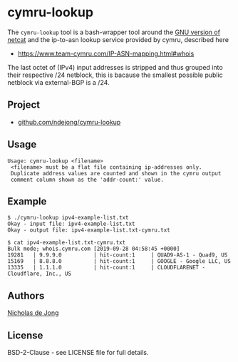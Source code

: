 # cymru-lookup

The `cymru-lookup` tool is a bash-wrapper tool around the [GNU version of netcat](http://netcat.sourceforge.net/)
and the ip-to-asn lookup service provided by cymru, described here
 - https://www.team-cymru.com/IP-ASN-mapping.html#whois

The last octet of (IPv4) input addresses is stripped and thus grouped into their 
respective /24 netblock, this is bacause the smallest possible public netblock 
via external-BGP is a /24.


## Project
* [github.com/ndejong/cymru-lookup](https://github.com/ndejong/cymru-lookup)

## Usage
```
Usage: cymru-lookup <filename>
 <filename> must be a flat file containing ip-addresses only.
 Duplicate address values are counted and shown in the cymru output
 comment column shown as the 'addr-count:' value.
```

## Example
```
$ ./cymru-lookup ipv4-example-list.txt 
Okay - input file: ipv4-example-list.txt
Okay - output file: ipv4-example-list.txt-cymru.txt

$ cat ipv4-example-list.txt-cymru.txt 
Bulk mode; whois.cymru.com [2019-09-28 04:58:45 +0000]
19281   | 9.9.9.0          | hit-count:1     | QUAD9-AS-1 - Quad9, US
15169   | 8.8.8.0          | hit-count:1     | GOOGLE - Google LLC, US
13335   | 1.1.1.0          | hit-count:1     | CLOUDFLARENET - Cloudflare, Inc., US
```

## Authors
[Nicholas de Jong](https://nicholasdejong.com)

## License
BSD-2-Clause - see LICENSE file for full details.
